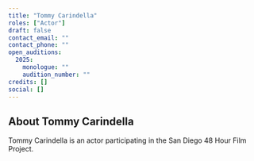 ```yaml
---
title: "Tommy Carindella"
roles: ["Actor"]
draft: false
contact_email: ""
contact_phone: ""
open_auditions:
  2025:
    monologue: ""
    audition_number: ""
credits: []
social: []
---
```


## About Tommy Carindella

Tommy Carindella is an actor participating in the San Diego 48 Hour Film Project.
